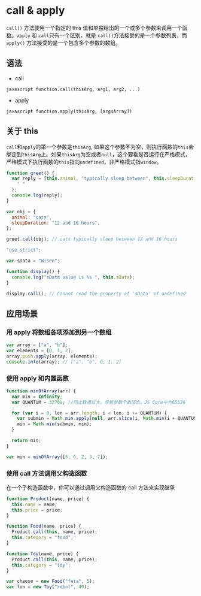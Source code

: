 # call & apply

`call()` 方法使用一个指定的 this 值和单独给出的一个或多个参数来调用一个函数。`apply` 和 `call`只有一个区别，就是 `call()`方法接受的是一个参数列表，而 `apply()` 方法接受的是一个包含多个参数的数组。

## 语法

- call

`javascript function.call(thisArg, arg1, arg2, ...)`

- apply

`javascript function.apply(thisArg, [argsArray])`

## 关于 this

`call`和`apply`的第一个参数是`thisArg`, 如果这个参数不为空，则执行函数的`this`会绑定到`thisArg`上。如果`thisArg`为空或者`null`，这个要看是否运行在严格模式，严格模式下执行函数的`this`指向`undefined`，非严格模式指`window`。

```javascript
function greet() {
  var reply = [this.animal, "typically sleep between", this.sleepDuration].join(
    " "
  );
  console.log(reply);
}

var obj = {
  animal: "cats",
  sleepDuration: "12 and 16 hours",
};

greet.call(obj); // cats typically sleep between 12 and 16 hours
```

```javascript
"use strict";

var sData = "Wisen";

function display() {
  console.log("sData value is %s ", this.sData);
}

display.call(); // Cannot read the property of 'sData' of undefined
```

## 应用场景

### 用 apply 将数组各项添加到另一个数组

```javascript
var array = ["a", "b"];
var elements = [0, 1, 2];
array.push.apply(array, elements);
console.info(array); // ["a", "b", 0, 1, 2]
```

### 使用 apply 和内置函数

```javascript
function minOfArray(arr) {
  var min = Infinity;
  var QUANTUM = 32768; //防止数组过大，导致参数个数溢出，JS Core中为65536

  for (var i = 0, len = arr.length; i < len; i += QUANTUM) {
    var submin = Math.min.apply(null, arr.slice(i, Math.min(i + QUANTUM, len)));
    min = Math.min(submin, min);
  }

  return min;
}

var min = minOfArray([5, 6, 2, 3, 7]);
```

### 使用 call 方法调用父构造函数

在一个子构造函数中，你可以通过调用父构造函数的 call 方法来实现继承

```javascript
function Product(name, price) {
  this.name = name;
  this.price = price;
}

function Food(name, price) {
  Product.call(this, name, price);
  this.category = "food";
}

function Toy(name, price) {
  Product.call(this, name, price);
  this.category = "toy";
}

var cheese = new Food("feta", 5);
var fun = new Toy("robot", 40);
```

###
